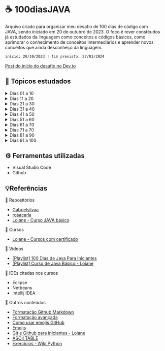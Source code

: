 # ☕ 100diasJAVA

Arquivo criado para organizar meu desafio de 100 dias de código com JAVA, sendo iniciado em 20 de outubro de 2023.
O foco é rever constéudos já estudados da linguagem como conceitos e códigos básicos, como aprimorar o conhecimento de conceitos intermediários e aprender novos conceitos que ainda desconheço da linguagem.
```diff
início: 20/10/2023 | fim previsto: 27/01/2024
```

[Post do início do desafio no Dev.to](dev.to/leitoraincomum/100-dias-de-java-44jg)

## 📌 Tópicos estudados

<details>

<summary>Dias 01 a 10</summary>

###### Dia 01 

- Planejamento dos estudos gerais e, especificações dos dias 01 a 10.
- Reorganização do repositório.
- Revisão das aulas de 01 a 04 do curso [JAVA básico](https://loiane.training/curso/java-basico) sobre conceitos e instalação do framework.
- Post sobre o início do desafio [dev.to](https://dev.to/feministech/100-dias-de-java-44jg).
- Temas vistos: conceitos básicos da linguagem, framework e reposiotórios para organização do início dos estudos.

###### Dia 02
- Revisão da aula 05 do curso [JAVA básico](https://loiane.training/curso/java-basico).
- Temas vistos: estrutura básica de como criar a primeira classe e "olá mundo".

###### Dia 03
- Revisão da aula 06 do curso [JAVA básico](https://loiane.training/curso/java-basico)
- Alteração do repositório e alteração do nome pra colocar todo o conteúdo do desafio no mesmo repositório.
- Temas vistos: definição de argumentos que serão recebids e exemplo na prática.

###### Dia 04
- Revisão de conceitos para prova de aptidão técnica de processo seletivo para um curso.
- Temas vistos: conceitos gerais da linguagem e lógica.

###### Dia 05
- Revisão das aulas 07 e 08 do curso [JAVA básico](https://loiane.training/curso/java-basico).
- Temas vistos: entendendo erros de sintaxe, semantica e tempo de execução. Conhecendo IDEs.

###### Dia 06
- Revisão da aula 09 do curso [JAVA básico](https://loiane.training/curso/java-basico).
- Tema visto: Introdução à Orientação a Objetos.

###### Dia 07
- Revisão da aula 10 do curso [JAVA básico](https://loiane.training/curso/java-basico).
- Temas vistos: Introdução a Variáveis - palavras reservadas, boas práticas e introdução sobre tipos primitivos.

###### Dia 08
- Revisão da aula 11 do curso [JAVA básico](https://loiane.training/curso/java-basico).
- Temas vistos: Variáveis -> Tipos Primitivos: boolean, números inteiros (byte, short, int, long e char) e ponto flutuante (float e double). Uso de notação cientifica, hexadecimais, octais e binários. Uso do undescore nos números literais (o que pode e não pode). Usos de escapes no char (\t - tab, \n - nova linha, etc).

###### Dia 09
- Revisão das aulas 12 e 13 do curso [JAVA básico](https://loiane.training/curso/java-basico).
- Temas vistos: Leitura de dados do teclado com a classe Scanner. Operadores lógicos, aritiméticos, relacionais e assignment. Conceito da tabela verdade, curto circuito e ordem de precedência. Exercícios de fixação de conceitos vistos.

###### Dia 10
- Revisão das aulas 14 e 15 do curso [JAVA básico](https://loiane.training/curso/java-basico).
- Temas vistos: Condicionais if-else e switch-case. Exercícios de fixação de conceitos vistos.

🏆 Resumo dos dias 01 a 10: 
</details>

<details>

<summary>Dias 11 a 20</summary>

11.
12.
13.
14.
15.
16.
17.
18.
19.
20.
🏆 Resumo dos dias 11 a 20: 
</details>
<details>

<summary>Dias 21 a 30</summary>

20.
21.
22.
23.
24.
25.
26.
27.
28.
29.
30.
🏆 Resumo dos dias 21 a 30: 
</details>
<details>

<summary>Dias 31 a 40</summary>

31.
32.
33.
34.
35.
36.
37.
38.
39.
40.
🏆 Resumo dos dias 31 a 40: 
</details>
<details>

<summary>Dias 41 a 50</summary>

41.
42.
43.
44.
45.
46.
47.
48.
49.
40.
🏆 Resumo dos dias 41 a 50: 
</details>
<details>

<summary>Dias 51 a 60</summary>

51.
52.
53.
54.
55.
56.
57.
58.
59.
60.
🏆 Resumo dos dias 51 a 60: 
</details>
<details>

<summary>Dias 61 a 70</summary>

61.
62.
63.
64.
65.
66.
67.
68.
69.
70.
🏆 Resumo dos dias 61 a 70: 
</details>
<details>

<summary>Dias 71 a 70</summary>

71.
72.
73.
74.
75.
76.
77.
78.
79.
80.
🏆 Resumo dos dias 71 a 80: 
</details>
<details>

<summary>Dias 81 a 90</summary>

81.
82.
83.
84.
85.
86.
87.
88.
89.
90.
🏆 Resumo dos dias 81 a 90: 
</details>
<details>

<summary>Dias 91 a 100</summary>

91.
92.
93.
94.
95.
96.
97.
98.
99.
100.
🏆 Resumo dos dias 91 a 100: 
</details>

## ⚙️ Ferramentas utilizadas
- Visual Studio Code
- Github

## 💡Referências

📂 Repositórios

- [Gabrielsilvaa](https://github.com/Gabrielsilvaa/100-Dias-de-Java-para-iniciantes-)
- [rosacarla](https://github.com/rosacarla/100-days-of-code-challenge-Java)
- [Loiane - Curso JAVA básico](https://github.com/loiane/curso-java-basico)

📄 Cursos
- [Loiane - Cursos com certificado](https://loiane.training)


🎥 Vídeos
- [[Playlist] 100 Dias de Java Para Iniciantes](https://www.youtube.com/playlist?list=PL2e_bCYJql2cn0S-fXTBoOMeP_ymSwDDD)
- [[Playlist] Curso de Java Básico - Loiane](https://www.youtube.com/playlist?list=PLGxZ4Rq3BOBq0KXHsp5J3PxyFaBIXVs3r)

🎯 IDEs citadas nos cursos
- Eclipse
- Netbeans
- Intellij IDEA

📍 Outros conteúdos
- [Formatação Github Markdown](https://docs.github.com/pt/get-started/writing-on-github/getting-started-with-writing-and-formatting-on-github/basic-writing-and-formatting-syntax#further-reading)
- [Formatação avançada](https://docs.github.com/pt/get-started/writing-on-github/working-with-advanced-formatting)
- [Como usar emojis GitHub](https://github.com/StylishThemes/GitHub-Custom-Emojis)
- [Emojis](https://gist.github.com/rxaviers/7360908)
- [Git e Github para iniciantes - Loiane](https://www.youtube.com/watch?v=UMhskLXJuq4)
- [ASCII TABLE](https://www.asciitable.com)
- [Exercícios - Wiki Python](https://wiki.python.org.br/ListaDeExercicios)